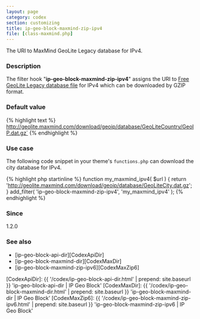 ```yaml
---
layout: page
category: codex
section: customizing
title: ip-geo-block-maxmind-zip-ipv4
file: [class-maxmind.php]
---
```


The URI to MaxMind GeoLite Legacy database for IPv4.

<!--more-->

### Description ###

The filter hook "**ip-geo-block-maxmind-zip-ipv4**" assigns the URI to 
[Free GeoLite Legacy database file][MaxMindGeoDB] for IPv4 which can be 
downloaded by GZIP format.

### Default value ###

{% highlight text %}
http://geolite.maxmind.com/download/geoip/database/GeoLiteCountry/GeoIP.dat.gz`
{% endhighlight %}

### Use case ###

The following code snippet in your theme's `functions.php` can download the 
city database for IPv4.

{% highlight php startinline %}
function my_maxmind_ipv4( $url ) {
    return 'http://geolite.maxmind.com/download/geoip/database/GeoLiteCity.dat.gz';
}
add_filter( 'ip-geo-block-maxmind-zip-ipv4', 'my_maxmind_ipv4' );
{% endhighlight %}

### Since ###

1.2.0

### See also ###

- [ip-geo-block-api-dir][CodexApiDir]
- [ip-geo-block-maxmind-dir][CodexMaxDir]
- [ip-geo-block-maxmind-zip-ipv6][CodexMaxZip6]

[IP-Geo-Block]: https://wordpress.org/plugins/ip-geo-block/ "WordPress › IP Geo Block « WordPress Plugins"
[MaxMindGeoDB]: http://dev.maxmind.com/geoip/legacy/geolite/ "GeoLite Legacy Downloadable Databases « Maxmind Developer Site"
[CodexApiDir]:  {{ '/codex/ip-geo-block-api-dir.html'          | prepend: site.baseurl }} 'ip-geo-block-api-dir | IP Geo Block'
[CodexMaxDir]:  {{ '/codex/ip-geo-block-maxmind-dir.html'      | prepend: site.baseurl }} 'ip-geo-block-maxmind-dir | IP Geo Block'
[CodexMaxZip6]: {{ '/codex/ip-geo-block-maxmind-zip-ipv6.html' | prepend: site.baseurl }} 'ip-geo-block-maxmind-zip-ipv6 | IP Geo Block'
